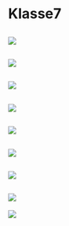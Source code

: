 # Klasse7


![](Klasse7/1.png)
---
![](Klasse7/2.png)
---
![](Klasse7/3.png)
---
![](Klasse7/2.png)
---
![](Klasse7/5.png)
---
![](Klasse7/6.png)
---
![](Klasse7/7.png)
---
![](Klasse7/8.png)
---
![](Klasse7/9.png)
